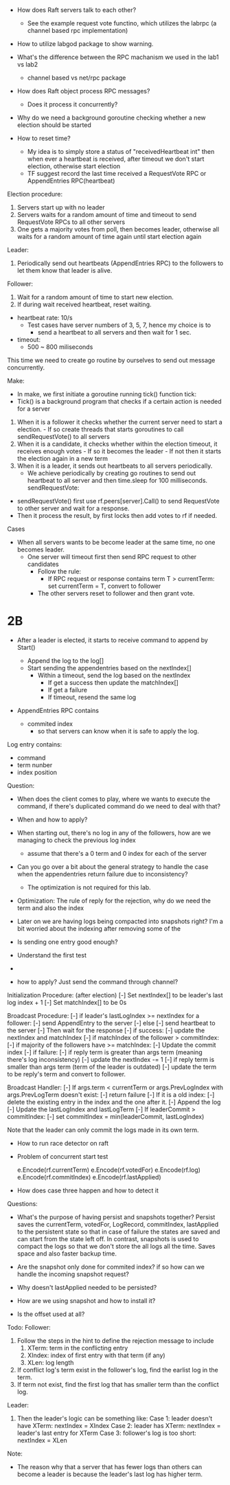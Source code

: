 - How does Raft servers talk to each other?
  - See the example request vote functino, which utilizes the labrpc (a channel based rpc implementation)
- How to utilize labgod package to show warning.



- What's the difference between the RPC machanism we used in the lab1 vs lab2
  - channel based vs net/rpc package

- How does Raft object process RPC messages?
  - Does it process it concurrently?

- Why do we need a background goroutine checking whether a new election should be started

- How to reset time?
  - My idea is to simply store a status of "receivedHeartbeat int" then when ever a heartbeat is received, after timeout we don't start election, otherwise start election
  - TF suggest record the last time received a RequestVote RPC or AppendEntries RPC(heartbeat)


Election procedure:
1. Servers start up with no leader
2. Servers waits for a random amount of time and timeout to send RequestVote RPCs to all other servers
3. One gets a majority votes from poll, then becomes leader, otherwise all waits for a random amount of time again until start election again

Leader:
1. Periodically send out heartbeats (AppendEntries RPC) to the followers to let them know that leader is alive.

Follower:
1. Wait for a random amount of time to start new election.
2. If during wait received heartbeat, reset waiting.

- heartbeat rate: 10/s
    - Test cases have server numbers of 3, 5, 7, hence my choice is to 
      - send a heartbeat to all servers and then wait for 1 sec.
- timeout:
  - 500 ~ 800 miliseconds

This time we need to create go routine by ourselves to send out message concurrently.

Make:
  - In make, we first initiate a goroutine running tick() function 
tick:
  - Tick() is a background program that checks if a certain action is needed for a server
  1. When it is a follower it checks whether the current server need to start a election. 
    - If so create threads that starts goroutines to call sendRequestVote() to all servers
  2. When it is a candidate, it checks whether within the election timeout, it receives enough votes 
    - If so it becomes the leader 
    - If not then it starts the election again in a new term
  3. When it is a leader, it sends out heartbeats to all servers periodically.
     - We achieve periodically by creating go routines to send out heartbeat to all server and then time.sleep for 100 milliseconds.
sendRequestVote:
  - sendRequestVote() first use rf.peers[server].Call() to send RequestVote to other server and wait for a response.
  - Then it process the result, by first locks then add votes to rf if needed.

  


Cases
- When all servers wants to be become leader at the same time, no one becomes leader.
  - One server will timeout first then send RPC request to other candidates
    - Follow the rule:
      - If RPC request or response contains term T > currentTerm: set currentTerm = T, convert to follower 
    - The other servers reset to follower and then grant vote.





# 2B
- After a leader is elected, it starts to receive command to append by Start()
  - Append the log to the log[]
  - Start sending the appendentries based on the nextIndex[]
    - Within a timeout, send the log based on the nextIndex
      - If get a success then update the matchIndex[]
      - If get a failure
      - If timeout, resend the same log

- AppendEntries RPC contains
  - commited index
    - so that servers can know when it is safe to apply the log.

Log entry contains:
- command
- term nunber
- index position

Question:
- When does the client comes to play, where we wants to execute the command, if there's duplicated command do we need to deal with that?
- When and how to apply?
- When starting out, there's no log in any of the followers, how are we managing to check the previous log index
  - assume that there's a 0 term and 0 index for each of the server
- Can you go over a bit about the general strategy to handle the case when the appendentries return failure due to inconsistency?
  - The optimization is not required for this lab.
- Optimization: The rule of reply for the rejection, why do we need the term and also the index 
- Later on we are having logs being compacted into snapshots right? I'm a bit worried about the indexing after removing some of the 


- Is sending one entry good enough?
- Understand the first test
- 
- how to apply? Just send the command through channel?



Initialization Procedure: (after election)
[-] Set nextIndex[] to be leader's last log index + 1
[-] Set matchIndex[] to be 0s

Broadcast Procedure:
[-] if leader's lastLogIndex >= nextIndex for a follower:
  [-] send AppendEntry to the server
[-] else
  [-] send heartbeat to the server
[-] Then wait for the response
  [-] if success:
    [-] update the nextIndex and matchIndex
    [-] if matchIndex of the follower > commitIndex:
      [-] if majority of the followers have >= matchIndex:
        [-] Update the commit index
  [-] if failure:
    [-] if reply term is greater than args term (meaning there's log inconsistency)
      [-] update the nextIndex -= 1
    [-] if reply term is smaller than args term (term of the leader is outdated)
      [-] update the term to be reply's term and convert to follower.

Broadcast Handler:
[-] If args.term < currentTerm or args.PrevLogIndex with args.PrevLogTerm doesn't exist:
  [-] return failure
[-] If it is a old index:
  [-] delete the existing entry in the index and the one after it.
[-] Append the log
[-] Update the lastLogIndex and lastLogTerm
[-] If leaderCommit > commitIndex:
  [-] set commitIndex = min(leaderCommit, lastLogIndex)

Note that the leader can only commit the logs made in its own term.



- How to run race detector on raft
- Problem of concurrent start test

	e.Encode(rf.currentTerm)
	e.Encode(rf.votedFor)
	e.Encode(rf.log)
	e.Encode(rf.commitIndex)
	e.Encode(rf.lastApplied)
- How does case three happen and how to detect it

Questions:
- What's the purpose of having persist and snapshots together?
  Persist saves the currentTerm, votedFor, LogRecord, commitIndex, lastApplied to the persistent state so that in case of failure the states are saved and can start from the state left off.
  In contrast, snapshots is used to compact the logs so that we don't store the all logs all the time. Saves space and also faster backup time.

- Are the snapshot only done for commited index? if so how can we handle the incoming snapshot request?
- Why doesn't lastApplied needed to be persisted?
- How are we using snapshot and how to install it?
- Is the offset used at all?




Todo:
Follower:
1. Follow the steps in the hint to define the rejection message to include
   1. XTerm:  term in the conflicting entry
   2. XIndex: index of first entry with that term (if any)
   3. XLen:   log length
2. If conflict log's term exist in the follower's log, find the earlist log in the term.
3. If term not exist, find the first log that has smaller term than the conflict log.

Leader: 
1.  Then the leader's logic can be something like:
  Case 1: leader doesn't have XTerm:
    nextIndex = XIndex
  Case 2: leader has XTerm:
    nextIndex = leader's last entry for XTerm
  Case 3: follower's log is too short:
    nextIndex = XLen


Note:
- The reason why that a server that has fewer logs than others can become a leader is because the leader's last log has higher term.
